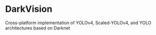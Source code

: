 # DarkVision
Cross-platform implementation of YOLOv4, Scaled-YOLOv4, and YOLO architectures based on Darknet
